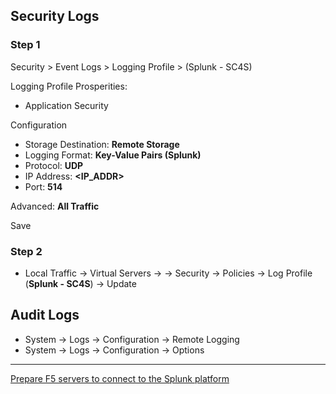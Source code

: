 ## Security Logs
### Step 1

Security > Event Logs > Logging Profile > (Splunk - SC4S)

Logging Profile Prosperities:
- Application Security

Configuration
- Storage Destination: **Remote Storage**
- Logging Format: **Key-Value Pairs (Splunk)**
- Protocol: **UDP**
- IP Address: **<IP_ADDR>**
- Port: **514**

Advanced: **All Traffic**

Save

### Step 2
- Local Traffic -> Virtual Servers -> <VS> -> Security -> Policies -> Log Profile (**Splunk - SC4S**) -> Update


## Audit Logs
- System -> Logs -> Configuration -> Remote Logging
- System -> Logs -> Configuration -> Options

---

[Prepare F5 servers to connect to the Splunk platform](https://docs.splunk.com/Documentation/AddOns/released/F5BIGIP/Setup)
